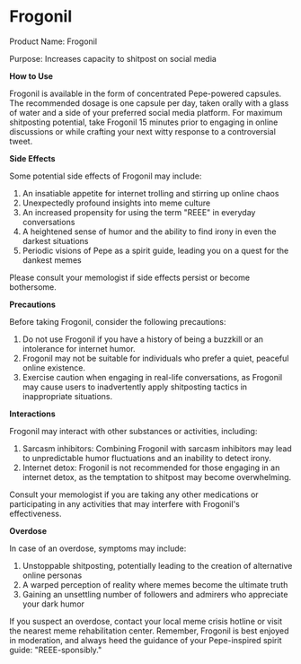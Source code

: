 # Frogonil

Product Name: Frogonil

Purpose: Increases capacity to shitpost on social media

**How to Use**

Frogonil is available in the form of concentrated Pepe-powered capsules. The recommended dosage is one capsule per day, taken orally with a glass of water and a side of your preferred social media platform. For maximum shitposting potential, take Frogonil 15 minutes prior to engaging in online discussions or while crafting your next witty response to a controversial tweet.

**Side Effects**

Some potential side effects of Frogonil may include:

1. An insatiable appetite for internet trolling and stirring up online chaos
2. Unexpectedly profound insights into meme culture
3. An increased propensity for using the term "REEE" in everyday conversations
4. A heightened sense of humor and the ability to find irony in even the darkest situations
5. Periodic visions of Pepe as a spirit guide, leading you on a quest for the dankest memes

Please consult your memologist if side effects persist or become bothersome.

**Precautions**

Before taking Frogonil, consider the following precautions:

1. Do not use Frogonil if you have a history of being a buzzkill or an intolerance for internet humor.
2. Frogonil may not be suitable for individuals who prefer a quiet, peaceful online existence.
3. Exercise caution when engaging in real-life conversations, as Frogonil may cause users to inadvertently apply shitposting tactics in inappropriate situations.

**Interactions**

Frogonil may interact with other substances or activities, including:

1. Sarcasm inhibitors: Combining Frogonil with sarcasm inhibitors may lead to unpredictable humor fluctuations and an inability to detect irony.
2. Internet detox: Frogonil is not recommended for those engaging in an internet detox, as the temptation to shitpost may become overwhelming.

Consult your memologist if you are taking any other medications or participating in any activities that may interfere with Frogonil's effectiveness.

**Overdose**

In case of an overdose, symptoms may include:

1. Unstoppable shitposting, potentially leading to the creation of alternative online personas
2. A warped perception of reality where memes become the ultimate truth
3. Gaining an unsettling number of followers and admirers who appreciate your dark humor

If you suspect an overdose, contact your local meme crisis hotline or visit the nearest meme rehabilitation center. Remember, Frogonil is best enjoyed in moderation, and always heed the guidance of your Pepe-inspired spirit guide: "REEE-sponsibly."
